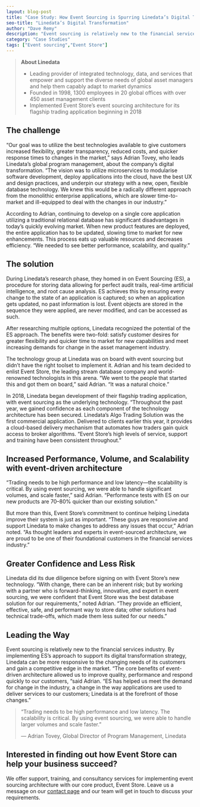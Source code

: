 ```yaml
---
layout: blog-post
title: "Case Study: How Event Sourcing is Spurring Linedata’s Digital Transformation"
seo-title: "Linedata’s Digital Transformation"
author: "Dave Remy"
description: "Event sourcing is relatively new to the financial services industry. By implementing Event Store’s approach to support its digital transformation strategy, Linedata can be more responsive to the changing needs of its customers and gain a competitive edge in the market. “The core benefits of event-driven architecture allowed us to improve quality, performance and respond quickly to our customers,” said Adrian Tovey, who leads Linedata’s global program management. “Event Store has helped us meet the demand for change in the industry, a change in the way applications are used to deliver services to our customers; Linedata is at the forefront of those changes.”"
category: "Case Studies"
tags: ["Event sourcing","Event Store"]
---
```

> **About Linedata**
>
> * Leading provider of integrated technology, data, and services that empower and support the diverse needs of global asset managers and help them capably adapt to market dynamics
> * Founded in 1998, 1300 employees in 20 global offices with over 450 asset management clients
> * Implemented Event Store’s event sourcing architecture for its flagship trading application beginning in 2018

## The challenge

“Our goal was to utilize the best technologies available to give customers increased flexibility, greater transparency, reduced costs, and quicker response times to changes in the market,” says Adrian Tovey, who leads Linedata’s global program management, about the company’s digital transformation. “The vision was to utilize microservices to modularise software development, deploy applications into the cloud, have the best UX and design practices, and underpin our strategy with a new, open, flexible database technology. We knew this would be a radically different approach from the monolithic enterprise applications, which are slower time-to-market and ill-equipped to deal with the changes in our industry.”

 According to Adrian, continuing to develop on a single core application utilizing a traditional relational database has significant disadvantages in today’s quickly evolving market. When new product features are deployed, the entire application has to be updated, slowing time to market for new enhancements. This process eats up valuable resources and decreases efficiency. “We needed to see better performance, scalability, and quality.”

## The solution

During Linedata’s research phase, they homed in on Event Sourcing (ES), a procedure for storing data allowing for perfect audit trails, real-time artificial intelligence, and root cause analysis. ES achieves this by ensuring every change to the state of an application is captured; so when an application gets updated, no past information is lost. Event objects are stored in the sequence they were applied, are never modified, and can be accessed as such.

After researching multiple options, Linedata recognized the potential of the ES approach. The benefits were two-fold: satisfy customer desires for greater flexibility and quicker time to market for new capabilities and meet increasing demands for change in the asset management industry.

The technology group at Linedata was on board with event sourcing but didn’t have the right toolset to implement it. Adrian and his team decided to enlist Event Store, the leading stream database company and world-renowned technologists in this arena. “We went to the people that started this and got them on board,” said Adrian. “It was a natural choice.”

In 2018, Linedata began development of their flagship trading application, with event sourcing as the underlying technology. “Throughout the past year, we gained confidence as each component of the technology architecture has been secured. Linedata’s Algo Trading Solution was the first commercial application. Delivered to clients earlier this year, it provides a cloud-based delivery mechanism that automates how traders gain quick access to broker algorithms. “Event Store’s high levels of service, support and training have been consistent throughout.”

## Increased Performance, Volume, and Scalability with event-driven architecture

“Trading needs to be high performance and low latency—the scalability is critical. By using event sourcing, we were able to handle significant volumes, and scale faster,” said Adrian. “Performance tests with ES on our new products are 70–80% quicker than our existing solution.”  

But more than this, Event Store’s commitment to continue helping Linedata improve their system is just as important. “These guys are responsive and support Linedata to make changes to address any issues that occur,” Adrian noted. “As thought leaders and experts in event-sourced architecture, we are proud to be one of their foundational customers in the financial services industry.” 

## Greater Confidence and Less Risk

Linedata did its due diligence before signing on with Event Store’s new technology. “With change, there can be an inherent risk; but by working with a partner who is forward-thinking, innovative, and expert in event sourcing, we were confident that Event Store was the best database solution for our requirements,” noted Adrian. “They provide an efficient, effective, safe, and performant way to store data; other solutions had technical trade-offs, which made them less suited for our needs.”  

## Leading the Way

Event sourcing is relatively new to the financial services industry. By implementing ES’s approach to support its digital transformation strategy, Linedata can be more responsive to the changing needs of its customers and gain a competitive edge in the market. “The core benefits of event-driven architecture allowed us to improve quality, performance and respond quickly to our customers, “said Adrian. “ES has helped us meet the demand for change in the industry, a change in the way applications are used to deliver services to our customers; Linedata is at the forefront of those changes.”

> “Trading needs to be high performance and low latency. The scalability is critical. By using event sourcing, we were able to handle larger volumes and scale faster.” 
>
> — Adrian Tovey, Global Director of Program Management, Linedata

## Interested in finding out how Event Store can help your business succeed?

We offer support, training, and consultancy services for implementing event sourcing architecture with our core product, Event Store. Leave us a message on our [contact page](https://eventstore.org/contact) and our team will get in touch to discuss your requirements.
